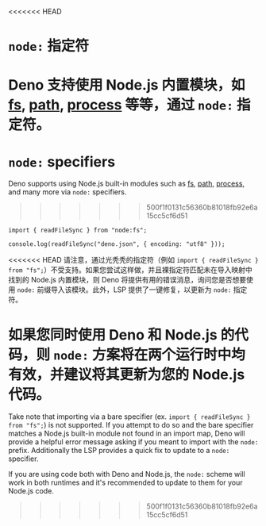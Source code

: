 <<<<<<< HEAD
# `node:` 指定符

Deno 支持使用 Node.js 内置模块，如
[fs](https://nodejs.org/api/fs.html#file-system),
[path](https://nodejs.org/api/path.html#path),
[process](https://nodejs.org/api/process.html#process) 等等，通过 `node:`
指定符。
=======
# `node:` specifiers

Deno supports using Node.js built-in modules such as
[fs](https://nodejs.org/api/fs.html#file-system),
[path](https://nodejs.org/api/path.html#path),
[process](https://nodejs.org/api/process.html#process), and many more via
`node:` specifiers.
>>>>>>> 500f1f0131c56360b81018fb92e6a15cc5cf6d51

```ts, ignore
import { readFileSync } from "node:fs";

console.log(readFileSync("deno.json", { encoding: "utf8" }));
```

<<<<<<< HEAD
请注意，通过光秃秃的指定符（例如
`import { readFileSync } from "fs";`）不受支持。如果您尝试这样做，并且裸指定符匹配未在导入映射中找到的
Node.js 内置模块，则 Deno 将提供有用的错误消息，询问您是否想要使用 `node:`
前缀导入该模块。此外，LSP 提供了一键修复，以更新为 `node:` 指定符。

如果您同时使用 Deno 和 Node.js 的代码，则 `node:`
方案将在两个运行时中均有效，并建议将其更新为您的 Node.js 代码。
=======
Take note that importing via a bare specifier (ex.
`import { readFileSync } from "fs";`) is not supported. If you attempt to do so
and the bare specifier matches a Node.js built-in module not found in an import
map, Deno will provide a helpful error message asking if you meant to import
with the `node:` prefix. Additionally the LSP provides a quick fix to update to
a `node:` specifier.

If you are using code both with Deno and Node.js, the `node:` scheme will work
in both runtimes and it's recommended to update to them for your Node.js code.
>>>>>>> 500f1f0131c56360b81018fb92e6a15cc5cf6d51
